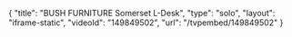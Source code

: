{
    "title": "BUSH FURNITURE Somerset L-Desk",
    "type": "solo",
    "layout": "iframe-static",
    "videoId": "149849502",
    "url": "\/tvpembed\/149849502"
}